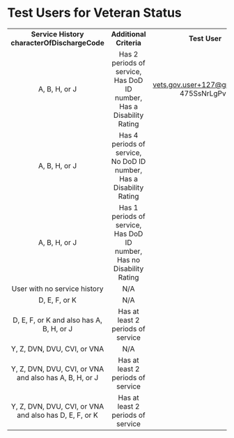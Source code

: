# Test Users for Veteran Status

|                                        |                                                                         |                                          |
| :------------------------------------: | :---------------------------------------------------------------------: | :--------------------------------------: |
| **Service History characterOfDischargeCode** |                         **Additional Criteria**                         |               **Test User**              |
|                 A, B, H, or J                 |  Has 2 periods of service, Has DoD ID number, Has a Disability Rating | vets.gov.user+127@gmail.com; 475SsNrLgPv5 |
|                 A, B, H, or J                 |  Has 4 periods of service, No DoD ID number, Has a Disability Rating  |                                          |
|                 A, B, H, or J                 |  Has 1 periods of service, Has DoD ID number, Has no Disability Rating |                                          |
|      User with no service history      |                                   N/A                                   |                            |
|                 D, E, F, or K                 |                                   N/A                                   |                                          |
|           D, E, F, or K and also has A, B, H, or J           |                   Has at least 2 periods of service                   |                                          |
|                 Y, Z, DVN, DVU, CVI, or VNA                 |                                   N/A                                   |                             |
|            Y, Z, DVN, DVU, CVI, or VNA and also has A, B, H, or J            |                   Has at least 2 periods of service                   |                                          |
|             Y, Z, DVN, DVU, CVI, or VNA and also has D, E, F, or K            |                   Has at least 2 periods of service                   |                                          |

